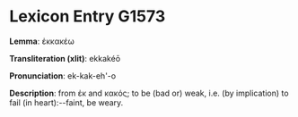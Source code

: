 # Lexicon Entry G1573

**Lemma**: ἐκκακέω

**Transliteration (xlit)**: ekkakéō

**Pronunciation**: ek-kak-eh'-o

**Description**:
from ἐκ and κακός; to be (bad or) weak, i.e. (by implication) to fail (in heart):--faint, be weary.
